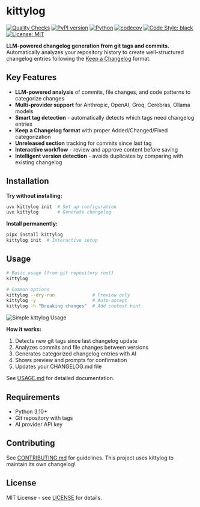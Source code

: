# kittylog

[![Quality Checks](https://github.com/cellwebb/kittylog/actions/workflows/ci.yml/badge.svg)](https://github.com/cellwebb/kittylog/actions/workflows/ci.yml)
[![PyPI version](https://badge.fury.io/py/kittylog.svg)](https://badge.fury.io/py/kittylog)
[![Python](https://img.shields.io/badge/python-3.10%20|%203.11%20|%203.12%20|%203.13-blue.svg)](https://www.python.org/downloads/)
[![codecov](https://codecov.io/gh/cellwebb/kittylog/branch/main/graph/badge.svg)](https://codecov.io/gh/cellwebb/kittylog)
[![Code Style: black](https://img.shields.io/badge/code%20style-black-000000.svg)](https://github.com/psf/black)
[![License: MIT](https://img.shields.io/badge/License-MIT-yellow.svg)](LICENSE)

**LLM-powered changelog generation from git tags and commits.** Automatically analyzes your repository history to create well-structured changelog entries following the [Keep a Changelog](https://keepachangelog.com/) format.

## Key Features

- **LLM-powered analysis** of commits, file changes, and code patterns to categorize changes
- **Multi-provider support** for Anthropic, OpenAI, Groq, Cerebras, Ollama models
- **Smart tag detection** - automatically detects which tags need changelog entries
- **Keep a Changelog format** with proper Added/Changed/Fixed categorization
- **Unreleased section** tracking for commits since last tag
- **Interactive workflow** - review and approve content before saving
- **Intelligent version detection** - avoids duplicates by comparing with existing changelog

## Installation

**Try without installing:**
```sh
uvx kittylog init  # Set up configuration
uvx kittylog       # Generate changelog
```

**Install permanently:**
```sh
pipx install kittylog
kittylog init  # Interactive setup
```

## Usage

```sh
# Basic usage (from git repository root)
kittylog

# Common options
kittylog --dry-run              # Preview only
kittylog -y                     # Auto-accept
kittylog -h "Breaking changes"  # Add context hint
```

![Simple kittylog Usage](assets/kittylog-usage.png)

**How it works:**
1. Detects new git tags since last changelog update
2. Analyzes commits and file changes between versions
3. Generates categorized changelog entries with AI
4. Shows preview and prompts for confirmation
5. Updates your CHANGELOG.md file

See [USAGE.md](USAGE.md) for detailed documentation.

## Requirements

- Python 3.10+
- Git repository with tags
- AI provider API key

## Contributing

See [CONTRIBUTING.md](CONTRIBUTING.md) for guidelines. This project uses kittylog to maintain its own changelog!

## License

MIT License - see [LICENSE](LICENSE) for details.
